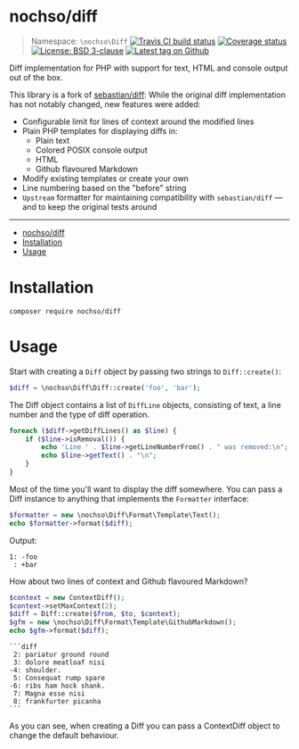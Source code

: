 # nochso/diff

> Namespace: `\nochso\Diff` [![Travis CI build status](https://api.travis-ci.org/nochso/diff.svg)](https://travis-ci.org/nochso/diff) [![Coverage status](https://coveralls.io/repos/github/nochso/diff/badge.svg)](https://coveralls.io/github/nochso/diff) [![License: BSD 3-clause](https://img.shields.io/badge/license-BSD%203-blue.svg)](LICENSE) [![Latest tag on Github](https://img.shields.io/github/tag/nochso/diff.svg)](https://github.com/nochso/diff/tags)

Diff implementation for PHP with support for text, HTML and console output out of the box.

This library is a fork of [sebastian/diff](https://github.com/sebastianbergmann/diff): While the original diff
implementation has not notably changed, new features were added:

- Configurable limit for lines of context around the modified lines
- Plain PHP templates for displaying diffs in:
  - Plain text
  - Colored POSIX console output
  - HTML
  - Github flavoured Markdown
- Modify existing templates or create your own
- Line numbering based on the "before" string
- `Upstream` formatter for maintaining compatibility with `sebastian/diff` &mdash; and to keep the original tests around

* * * *

- [nochso/diff](#nochsodiff)
- [Installation](#installation)
- [Usage](#usage)

# Installation

```
composer require nochso/diff
```

# Usage

Start with creating a `Diff` object by passing two strings to `Diff::create()`:

```php
$diff = \nochso\Diff\Diff::create('foo', 'bar');
```

The Diff object contains a list of `DiffLine` objects, consisting of text, a
line number and the type of diff operation.

```php
foreach ($diff->getDiffLines() as $line) {
    if ($line->isRemoval()) {
        echo 'Line ' . $line->getLineNumberFrom() . " was removed:\n";
        echo $line->getText() . "\n";
    }
}
```

Most of the time you'll want to display the diff somewhere. You can pass a Diff
instance to anything that implements the `Formatter` interface:

```php
$formatter = new \nochso\Diff\Format\Template\Text();
echo $formatter->format($diff);
```

Output:
```
1: -foo
 : +bar
```

How about two lines of context and Github flavoured Markdown?
```php
$context = new ContextDiff();
$context->setMaxContext(2);
$diff = Diff::create($from, $to, $context);
$gfm = new \nochso\Diff\Format\Template\GithubMarkdown();
echo $gfm->format($diff);
```

    ```diff
     2: pariatur ground round
     3: dolore meatloaf nisi
    -4: shoulder.
     5: Consequat rump spare
    -6: ribs ham hock shank.
     7: Magna esse nisi
     8: frankfurter picanha
    ```

As you can see, when creating a Diff you can pass a ContextDiff object to change the default behaviour.

